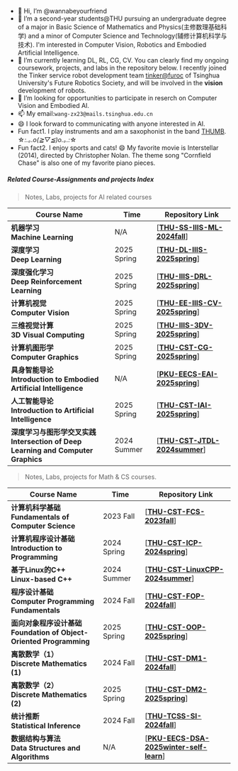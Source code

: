 - 👋 Hi, I’m @wannabeyourfriend
- 🌱 I’m a second-year students@THU pursuing an undergraduate degree of a major in Basic Science of Mathematics and Physics(主修数理基础科学) and a minor of Computer Science and Technology(辅修计算机科学与技术). I'm interested in Computer Vision, Robotics and Embodied Artificial Intelligence.
- 💞️ I’m currently learning DL, RL, CG, CV. You can clearly find my ongoing coursework, projects, and labs in the repository below. I recently joined the Tinker service robot development team [tinker@furoc](https://github.com/tinkerfuroc) of Tsinghua University's Future Robotics Society, and will be involved in the **vision** development of robots.
- 👀 I’m looking for opportunities to participate in reserch on Computer Vision and Embodied AI.
- 📫 My email:`wang-zx23@mails.tsinghua.edu.cn`
- 😄 I look forward to communicating with anyone interested in AI.
- Fun fact1. I play instruments and am a saxophonist in the band [THUMB](https://space.bilibili.com/247771482). ☆*:.｡.o(≧▽≦)o.｡.:*☆ 
- Fun fact2. I enjoy sports and cats! 😄 My favorite movie is Interstellar (2014), directed by Christopher Nolan. The theme song "Cornfield Chase" is also one of my favorite piano pieces.


##### Related Course-Assignments and projects Index

> Notes, Labs, projects for AI related courses

| Course Name                                                  | Time        | Repository Link                                              |
| ------------------------------------------------------------ | ----------- | ------------------------------------------------------------ |
| **机器学习<br />Machine Learning**                            | N/A | [**[THU-SS-IIIS-ML-2024fall](https://github.com/wannabeyourfriend/THU-IIIS-SS-ML-2024fall-self-learn)**]|
| **深度学习<br />Deep Learning**                               | 2025 Spring  | [**[THU-DL-IIIS-2025spring](https://github.com/wannabeyourfriend/THU-DL-IIIS-2025spring)**] |
| **深度强化学习<br />Deep Reinforcement Learning**              | 2025 Spring | [**[THU-IIIS-DRL-2025spring](https://github.com/wannabeyourfriend/THU-IIIS-DRL-2025spring.git)**] |
| **计算机视觉<br />Computer Vision**                            | 2025 Spring | [**[THU-EE-IIIS-CV-2025spring](https://github.com/wannabeyourfriend/THU-EE-IIIS-CV-2025spring)**] |
| **三维视觉计算<br />3D Visual Computing**                      | 2025 Spring | [**[THU-IIIS-3DV-2025spring](https://github.com/wannabeyourfriend/THU-IIIS-3DV-2025spring)**] | 
| **计算机图形学<br />Computer Graphics**                        | 2025 Spring | [**[THU-CST-CG-2025spring](https://github.com/wannabeyourfriend/THU-CST-CG-2025spring)**] |
| **具身智能导论<br />Introduction to Embodied Artificial Intelligence** | N/A| [**[PKU-EECS-EAI-2025spring](https://github.com/wannabeyourfriend/PKU-EECS-EAI-2025spring)**] |
| **人工智能导论<br />Introduction to Artificial Intelligence**  | 2025 Spring | [**[THU-CST-IAI-2025spring](https://github.com/wannabeyourfriend/THU-CST-IAI-2025spring)**] |
| **深度学习与图形学交叉实践<br />Intersection of Deep Learning and Computer Graphics** | 2024 Summer | [**[THU-CST-JTDL-2024summer](https://github.com/wannabeyourfriend/THU-CST-JTDL-2024summer)**] |

>Notes, Labs, projects for Math & CS courses.

| Course Name                                                  | Time        | Repository Link                                              |
| ------------------------------------------------------------ | ----------- | ------------------------------------------------------------ |
| **计算机科学基础<br />Fundamentals of Computer Science**   | 2023 Fall   |[**[THU-CST-FCS-2023fall](https://github.com/wannabeyourfriend/THU-CST-FCS-2023fall)**] |
| **计算机程序设计基础<br />Introduction to Programming**      | 2024 Spring | [**[THU-CST-ICP-2024spring](https://github.com/wannabeyourfriend/THU-CST-ICP-2024spring)**] |
| **基于Linux的C++<br />Linux-based C++**            | 2024 Summer | [**[THU-CST-LinuxCPP-2024summer](https://github.com/wannabeyourfriend/THU-CST-LinuxCPP-2024summer)**] |
| **程序设计基础<br />Computer Programming Fundamentals**      | 2024 Fall   | [[**THU-CST-FOP-2024fall**](https://github.com/wannabeyourfriend/THU-CST-FOP-2024fall)] |
| **面向对象程序设计基础<br />Foundation of Object-Oriented Programming** | 2025 Spring | [**[THU-CST-OOP-2025spring](https://github.com/wannabeyourfriend/THU-CST-OOP-2025spring)**] |
| **离散数学（1）<br />Discrete Mathematics (1)**                | 2024 Fall   | [**[THU-CST-DM1-2024fall](https://github.com/wannabeyourfriend/THU-CST-DM1-2024fall)**] |
| **离散数学（2）<br />Discrete Mathematics (2)**                | 2025 Spring | [**[THU-CST-DM2-2025spring](https://github.com/wannabeyourfriend/THU-CST-DM2-2025spring)**]
| **统计推断<br />Statistical Inference**                    | 2024 Fall | [**[THU-TCSS-SI-2024fall](https://github.com/wannabeyourfriend/THU-TCSS-SI-2024fall)**] |
| **数据结构与算法<br />Data Structures and Algorithms** | N/A | [**[PKU-EECS-DSA-2025winter-self-learn](https://github.com/wannabeyourfriend/PKU-EECS-DSA-2025winter-self-learn)**] |



<!---
wannabeyourfriend/wannabeyourfriend is a ✨ special ✨ repository because its `README.md` (this file) appears on your GitHub profile.
You can click the Preview link to take a look at your changes.
--->
